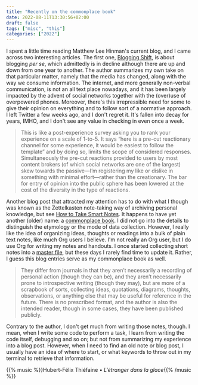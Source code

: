 ```yaml
---
title: "Recently on the commonplace book"
date: 2022-08-11T13:30:56+02:00
draft: false
tags: ["misc", "this"]
categories: ["2022"]
---
```


I spent a little time reading Matthew Lee Hinman's current blog, and I came across two interesting articles. The first one, [Blogging Shift], is about blogging _per se_, which admittedly is in decline although there are up and down from one year to another. The author summarizes my own take on that particular matter, namely that the media has changed, along with the way we consume information. The internet, and more generally non-verbal communication, is not an all text place nowadays, and it has been largely impacted by the advent of social networks together with the (over)use of overpowered phones. Moreover, there's this irrepressible need for some to give their opinion on everything and to follow sort of a normative approach. I left Twitter a few weeks ago, and I don't regret it. It's fallen into decay for years, IMHO, and I don't see any value in checking in even once a week.

> This is like a post-experience survey asking you to rank your experience on a scale of 1-to-5. It says “here is a pre-cut reactionary channel for some experience, it would be easiest to follow the template” and by doing so, limits the scope of considered responses. Simultaneously the pre-cut reactions provided to users by most content brokers (of which social networks are one of the largest) skew towards the passive—I’m registering my like or dislike in something with minimal effort—rather than the creationary. The bar for entry of opinion into the public sphere has been lowered at the cost of the diversity in the type of reactions.

Another blog post that attracted my attention has to do with what I though was known as the Zettelkasten note-taking way of archiving personal knowledge, but see [How to Take Smart Notes]. It happens to have yet another (older) name: a [commonplace book]. I did not go into the details to distinguish the etymology or the mode of data collection. However, I really like the idea of organizing ideas, thoughts or readings into a bulk of plain text notes, like much Org users I believe. I'm not really an Org user, but I do use Org for writing my notes and handouts. I once started collecting short notes into a [master file], but these days I rarely find time to update it. Rather, I guess this blog entries serve as my commonplace book as well.

> They differ from journals in that they aren’t necessarily a recording of personal action (though they can be), and they aren’t necessarily prone to introspective writing (though they may), but are more of a scrapbook of sorts, collecting ideas, quotations, diagrams, thoughts, observations, or anything else that may be useful for reference in the future. There is no prescribed format, and the author is also the intended reader, though in some cases, they have been published publicly.

Contrary to the author, I don't get much from writing those notes, though. I mean, when I write some code to perform a task, I learn from writing the code itself, debugging and so on; but not from summarizing my experience into a blog post. However, when I need to find an old note or blog post, I usually have an idea of where to start, or what keywords to throw out in my terminal to retrieve that information.

{{% music %}}Hubert-Félix Thiéfaine • _L'étranger dans la glace_{{% /music %}}

[blogging shift]: https://writequit.org/book/posts/blogging-shift/
[how to take smart notes]: https://blog.viktomas.com/books/ahrens-sonke--how-to-take-smart-notes/
[commonplace book]: https://writequit.org/book/posts/a-commonplace-book/
[master file]: https://aliquote.org/pub/z.pdf
